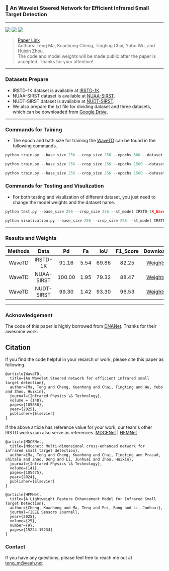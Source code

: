 ### 📖 An Wavelet Steered Network for Efficient Infrared Small Target Detection

<hr/>

[![](https://img.shields.io/badge/Building-Done-green.svg?style=flat-square)](https://github.com/Fortuneteller6/WaveTD) ![](https://img.shields.io/badge/Language-Python-blue.svg?style=flat-square) [![](https://img.shields.io/badge/License-MIT-purple.svg?style=flat-square)](./LICENSE)

> [Paper Link](https://www.sciencedirect.com/science/article/abs/pii/S1350449525001434)  
> Authors: Teng Ma, Kuanhong Cheng, Tingting Chai, Yubo Wu, and Huixin Zhou. <br/>
> The code and model weights will be made public after the paper is accepted. Thanks for your attention!

<hr/>

### Datasets Prepare

- IRSTD-1K dataset is available at [IRSTD-1K](https://github.com/RuiZhang97/ISNet).
- NUAA-SIRST dataset is available at [NUAA-SIRST](https://github.com/YimianDai/sirst).
- NUDT-SIRST dataset is available at [NUDT-SIRST](https://github.com/YeRen123455/Infrared-Small-Target-Detection).
- We also prepare the txt file for dividing dataset and three datasets, which can be downloaded from [Google Drive](https://drive.google.com/drive/folders/1bCbrS5B2BWyUjK2Ic0nyreu4wZ9omgpY?lfhs=2).

<hr/>

### Commands for Taining

- The epoch and bath size for training the [WaveTD](https://github.com/Fortuneteller6/WaveTD) can be found in the following commands.

```python
python train.py --base_size 256 --crop_size 256 --epochs 500 --dataset IRSTD-1K --split_method 80_20 --model WaveTD --deep_supervision True --train_batch_size 8 --test_batch_size 8 --mode TXT
```

```python
python train.py --base_size 256 --crop_size 256 --epochs 1500 --dataset NUAA-SIRST --split_method 80_20 --model WaveTD --deep_supervision True --train_batch_size 4 --test_batch_size 4 --mode TXT
```

```python
python train.py --base_size 256 --crop_size 256 --epochs 1500 --dataset NUDT-SIRST --split_method 80_20 --model WaveTD --deep_supervision True --train_batch_size 8 --test_batch_size 8 --mode TXT
```

### Commands for Testing and Visulization

- For both testing and visulization of different dataset, you just need to change the model weights and the dataset name.

```python
python test.py --base_size 256 --crop_size 256 --st_model IRSTD-1K_WaveTD_05_05_2024_13_04_42_wDS --model_dir IRSTD-1K_WaveTD_05_05_2024_13_04_42_wDS/mIoU__WaveTD_IRSTD-1K_epoch.pth.tar --dataset IRSTD-1K --split_method 80_20 --model WaveTD --deep_supervision True --test_batch_size 1 --mode TXT
```

```python
python visulization.py --base_size 256 --crop_size 256 --st_model IRSTD-1K_WaveTD_05_05_2024_13_04_42_wDS --model_dir IRSTD-1K_WaveTD_05_05_2024_13_04_42_wDS/mIoU__WaveTD_IRSTD-1K_epoch.pth.tar --dataset IRSTD-1K --split_method 80_20 --model WaveTD --deep_supervision True --test_batch_size 1 --mode TXT
```

<hr/>

### Results and Weights

| Methods |    Data    |   Pd   |  Fa  |  IoU  | F1_Score |  Download   |
| :-----: | :--------: | :----: | :--: | :---: | :------: | :---------: |
| WaveTD  |  IRSTD-1K  | 91.16  | 5.54 | 69.86 |  82.25   | [Weights](https://drive.google.com/drive/folders/11lI_zlJYjoNFFxBHcGx2Jvx36Edfzf-W?usp=sharing) |
| WaveTD  | NUAA-SIRST | 100.00 | 1.95 | 79.32 |  88.47   | [Weights](https://drive.google.com/drive/folders/17k_ldUs2EjCA9Jt7Sf2eq3ZGW2tk4rA9?usp=sharing) |
| WaveTD  | NUDT-SIRST | 99.30  | 1.42 | 93.30 |  96.53   | [Weights](https://drive.google.com/drive/folders/1yjG3HEDzVSuEoSCFdY0HAJjfHwHh2nZo?usp=sharing) |

<hr/>

### Acknowledgement

The code of this paper is highly borrowed from [DNANet](https://github.com/YeRen123455/Infrared-Small-Target-Detection). Thanks for their awesome work.

## Citation

If you find the code helpful in your resarch or work, please cite this paper as following.

```
@article{WaveTD,
  title={An Wavelet Steered network for efficient infrared small target detection},
  author={Ma, Teng and Cheng, Kuanhong and Chai, Tingting and Wu, Yubo and Zhou, Huixin},
  journal={Infrared Physics \& Technology},
  volume = {148},
  pages={105850},
  year={2025},
  publisher={Elsevier}
}
```

If the above article has reference value for your work, our team's other IRSTD works can also serve as references. [MDCENet](https://www.sciencedirect.com/science/article/abs/pii/S1350449524003591) | [HFMNet](https://ieeexplore.ieee.org/abstract/document/10927642)
```
@article{MDCENet,
  title={Mdcenet: Multi-dimensional cross-enhanced network for infrared small target detection},
  author={Ma, Teng and Cheng, Kuanhong and Chai, Tingting and Prasad, Shitala and Zhao, Dong and Li, Junhuai and Zhou, Huixin},
  journal={Infrared Physics \& Technology},
  volume={141},
  pages={105475},
  year={2024},
  publisher={Elsevier}
}

@article{HFMNet,
  title={A Lightweight Feature Enhancement Model for Infrared Small Target Detection}, 
  author={Cheng, Kuanhong and Ma, Teng and Fei, Rong and Li, Junhuai},
  journal={IEEE Sensors Journal}, 
  year={2025},
  volume={25},
  number={9},
  pages={15224-15234}
}
```

### Contact

If you have any questions, please feel free to reach me out at teng_m@yeah.net
